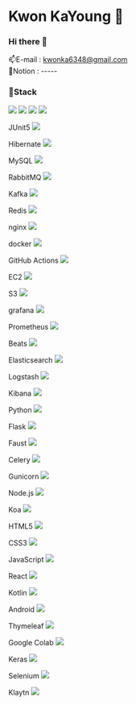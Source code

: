 # Kwon KaYoung 👶

### Hi there 👋

<!--
**libakongka/libakongka** is a ✨ _special_ ✨ repository because its `README.md` (this file) appears on your GitHub profile.

Here are some ideas to get you started:

- 🔭 I’m currently working on ...
- 🌱 I’m currently learning ...
- 👯 I’m looking to collaborate on ...
- 🤔 I’m looking for help with ...
- 💬 Ask me about ...
- 📫 How to reach me: ...
- 😄 Pronouns: ...
- ⚡ Fun fact: ...
-->

📫E-mail : kwonka6348@gmail.com </br>
📝Notion : -----

### 🚀Stack
<!--java-->
<img src="https://img.shields.io/badge/java-007396?style=for-the-badge&logo=OpenJDK&logoColor=white">  <!--Spring--><img src="https://img.shields.io/badge/Spring-6DB33F?style=for-the-badge&logo=Spring&logoColor=white">  <!--Spring Boot--><img src="https://img.shields.io/badge/springboot-6DB33F?style=for-the-badge&logo=springboot&logoColor=white">  <!--Spring Security--><img src="https://img.shields.io/badge/Spring Security-6DB33F?style=for-the-badge&logo=Spring Security&logoColor=white">

JUnit5
<img src="https://img.shields.io/badge/JUnit5-25A162?style=for-the-badge&logo=JUnit5&logoColor=white">

Hibernate
<img src="https://img.shields.io/badge/Hibernate-59666C?style=for-the-badge&logo=Hibernate&logoColor=white">

MySQL
<img src="https://img.shields.io/badge/MySQL-4479A1?style=for-the-badge&logo=MySQL&logoColor=white">

RabbitMQ
<img src="https://img.shields.io/badge/RabbitMQ-FF6600?style=for-the-badge&logo=RabbitMQ&logoColor=white">

Kafka
<img src="https://img.shields.io/badge/Apache Kafka-%3333333.svg?style=for-the-badge&logo=Apache Kafka&logoColor=white"> 

Redis
<img src="https://img.shields.io/badge/Redis-DC382D?style=for-the-badge&logo=Redis&logoColor=white"> 

nginx
<img src="https://img.shields.io/badge/nginx-%23009639.svg?style=for-the-badge&logo=nginx&logoColor=white">

docker
<img src="https://img.shields.io/badge/docker-%230db7ed.svg?style=for-the-badge&logo=docker&logoColor=white"> 

GitHub Actions
<img src="https://img.shields.io/badge/GitHub Actions-2088FF?style=for-the-badge&logo=GitHub Actions&logoColor=white">

EC2
<img src="https://img.shields.io/badge/Amazon%20EC2-FF9900?style=for-the-badge&logo=Amazon%20EC2&logoColor=white">

S3
<img src="https://img.shields.io/badge/Amazon%20S3-569A31?style=for-the-badge&logo=Amazon%20S3&logoColor=white">

grafana
<img src="https://img.shields.io/badge/grafana-%23F46800.svg?style=for-the-badge&logo=grafana&logoColor=white">

Prometheus
<img src="https://img.shields.io/badge/Prometheus-E6522C?style=for-the-badge&logo=Prometheus&logoColor=white">

Beats
<img src="https://img.shields.io/badge/Beats-005571?style=for-the-badge&logo=Beats&logoColor=white">

Elasticsearch
<img src="https://img.shields.io/badge/Elasticsearch-005571?style=for-the-badge&logo=Elasticsearch&logoColor=white">

Logstash
<img src="https://img.shields.io/badge/Logstash-005571?style=for-the-badge&logo=Logstash&logoColor=white">

Kibana
<img src="https://img.shields.io/badge/Kibana-005571?style=for-the-badge&logo=Kibana&logoColor=white">

Python
<img src="https://img.shields.io/badge/Python-3776AB?style=for-the-badge&logo=Python&logoColor=white">

Flask
<img src="https://img.shields.io/badge/Flask-000000?style=for-the-badge&logo=Flask&logoColor=white">

Faust
<img src="https://img.shields.io/badge/Faust-66FFCC?style=for-the-badge&logo=Faust&logoColor=white">

Celery
<img src="https://img.shields.io/badge/Celery-37814A?style=for-the-badge&logo=Celery&logoColor=white">

Gunicorn
<img src="https://img.shields.io/badge/Gunicorn-499848?style=for-the-badge&logo=Gunicorn&logoColor=white">

Node.js
<img src="https://img.shields.io/badge/Node.js-339933?style=for-the-badge&logo=Node.js&logoColor=white">

Koa
<img src="https://img.shields.io/badge/Koa-33333D?style=for-the-badge&logo=Koa&logoColor=white">

HTML5
<img src="https://img.shields.io/badge/HTML5-E34F26?style=for-the-badge&logo=HTML5&logoColor=white">

CSS3
<img src="https://img.shields.io/badge/CSS3-1572B6?style=for-the-badge&logo=CSS3&logoColor=white">

JavaScript
<img src="https://img.shields.io/badge/JavaScript-F7DF1E?style=for-the-badge&logo=JavaScript&logoColor=white">

React
<img src="https://img.shields.io/badge/React-61DAFB?style=for-the-badge&logo=React&logoColor=white">

Kotlin
<img src="https://img.shields.io/badge/Kotlin-7F52FF?style=for-the-badge&logo=Kotlin&logoColor=white">

Android
<img src="https://img.shields.io/badge/Android-3DDC84?style=for-the-badge&logo=Android&logoColor=white">

Thymeleaf
<img src="https://img.shields.io/badge/Thymeleaf-005F0F?style=for-the-badge&logo=Thymeleaf&logoColor=white">

Google Colab
<img src="https://img.shields.io/badge/Google Colab-F9AB00?style=for-the-badge&logo=Google Colab&logoColor=white">

Keras
<img src="https://img.shields.io/badge/Keras-D00000?style=for-the-badge&logo=Keras&logoColor=white">

Selenium
<img src="https://img.shields.io/badge/Selenium-43B02A?style=for-the-badge&logo=Selenium&logoColor=white">

Klaytn
<img src="https://img.shields.io/badge/Klaytn-6F6558?style=for-the-badge&logo=Klaytn&logoColor=white">
